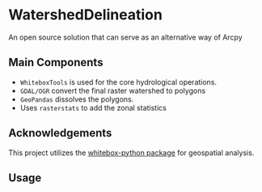 # WatershedDelineation
An open source solution that can serve as an alternative way of Arcpy

## Main Components
 - `WhiteboxTools` is used for the core hydrological operations.
 - `GDAL/OGR` convert the final raster watershed to polygons
 - `GeoPandas` dissolves the polygons.
 - Uses `rasterstats` to add the zonal statistics

## Acknowledgements
This project utilizes the [whitebox-python package](https://github.com/opengeos/whitebox-python) for geospatial analysis.

## Usage
